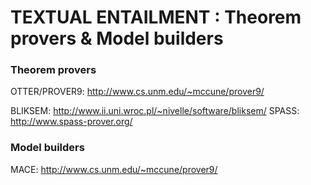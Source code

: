 # TEXTUAL ENTAILMENT : Theorem provers & Model builders
### Theorem provers
OTTER/PROVER9: http://www.cs.unm.edu/~mccune/prover9/

BLIKSEM: http://www.ii.uni.wroc.pl/~nivelle/software/bliksem/
SPASS: http://www.spass-prover.org/

### Model builders
MACE: http://www.cs.unm.edu/~mccune/prover9/
